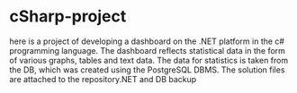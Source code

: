 # cSharp-project
here is a project of developing a dashboard on the .NET platform in the c# programming language. The dashboard reflects statistical data in the form of various graphs, tables and text data. The data for statistics is taken from the DB, which was created using the PostgreSQL DBMS. The solution files are attached to the repository.NET and DB backup
